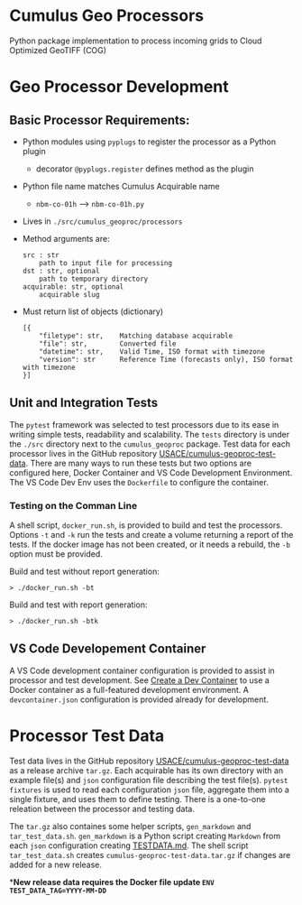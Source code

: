 # Cumulus Geo Processors

Python package implementation to process incoming grids to Cloud Optimized GeoTIFF (COG)

# Geo Processor Development

## Basic Processor Requirements:

- Python modules using `pyplugs` to register the processor as a Python plugin
  - decorator `@pyplugs.register` defines method as the plugin
- Python file name matches Cumulus Acquirable name
  - `nbm-co-01h` --> `nbm-co-01h.py`
- Lives in `./src/cumulus_geoproc/processors`
- Method arguments are:
    ```
    src : str
        path to input file for processing
    dst : str, optional
        path to temporary directory
    acquirable: str, optional
        acquirable slug
    ```

- Must return list of objects (dictionary)
    ```
    [{
        "filetype": str,    Matching database acquirable
        "file": str,        Converted file
        "datetime": str,    Valid Time, ISO format with timezone
        "version": str      Reference Time (forecasts only), ISO format with timezone
    }]
    ```

## Unit and Integration Tests

The `pytest` framework was selected to test processors due to its ease in writing simple tests, readability and scalability.  The `tests` directory is under the `./src` directory next to the `cumulus_geoproc` package.  Test data for each processor lives in the GitHub repository [USACE/cumulus-geoproc-test-data](https://github.com/USACE/cumulus-geoproc-test-data).  There are many ways to run these tests but two options are configured here, Docker Container and VS Code Development Environment.  The VS Code Dev Env uses the `Dockerfile` to configure the container.

### Testing on the Comman Line

A shell script, `docker_run.sh`, is provided to build and test the processors.  Options `-t` and `-k` run the tests and create a volume returning a report of the tests.  If the docker image has not been created, or it needs a rebuild, the `-b` option must be provided.

Build and test without report generation:
```
> ./docker_run.sh -bt
```

Build and test with report generation:
```
> ./docker_run.sh -btk
```

## VS Code Developement Container

A VS Code development container configuration is provided to assist in processor and test development.  See [Create a Dev Container](https://code.visualstudio.com/docs/devcontainers/create-dev-container) to use a Docker container as a full-featured development environment.  A `devcontainer.json` configuration is provided already for development.

# Processor Test Data

Test data lives in the GitHub repository [USACE/cumulus-geoproc-test-data](https://github.com/USACE/cumulus-geoproc-test-data) as a release archive `tar.gz`.  Each acquirable has its own directory with an example file(s) and `json` configuration file describing the test file(s).  `pytest` `fixtures` is used to read each configuration `json` file, aggregate them into a single fixture, and uses them to define testing.  There is a one-to-one releation between the processor and testing data.

The `tar.gz` also containes some helper scripts, `gen_markdown` and `tar_test_data.sh`.  `gen_markdown` is a Python script creating `Markdown` from each `json` configuration creating [TESTDATA.md](./TESTDATA.md).  The shell script `tar_test_data.sh` creates `cumulus-geoproc-test-data.tar.gz` if changes are added for a new release.

***New release data requires the Docker file update `ENV TEST_DATA_TAG=YYYY-MM-DD`**
